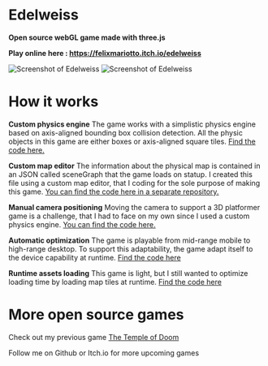 # Edelweiss

**Open source webGL game made with three.js**

**Play online here : https://felixmariotto.itch.io/edelweiss**

![Screenshot of Edelweiss](https://edelweiss-game.s3.eu-west-3.amazonaws.com/assets/teaser1.gif)
![Screenshot of Edelweiss](https://edelweiss-game.s3.eu-west-3.amazonaws.com/assets/teaser2.gif)


# How it works

**Custom physics engine**
The game works with a simplistic physics engine based on axis-aligned bounding box collision detection. All the physic objects in this game are either boxes or axis-aligned square tiles. [Find the code here.](https://github.com/felixmariotto/Edelweiss/blob/master/public/js/controler.js)

**Custom map editor**
The information about the physical map is contained in an JSON called sceneGraph that the game loads on statup. I created this file using a custom map editor, that I coding for the sole purpose of making this game. [You can find the code here in a separate repository.](https://github.com/felixmariotto/Edelweiss-Editor)

**Manual camera positioning**
Moving the camera to support a 3D platformer game is a challenge, that I had to face on my own since I used a custom physics engine. [You can find the code here.](https://github.com/felixmariotto/Edelweiss/blob/master/public/js/CameraControl.js)

**Automatic optimization**
The game is playable from mid-range mobile to high-range desktop. To support this adaptability, the game adapt itself to the device capability at runtime. [Find the code here](https://github.com/felixmariotto/Edelweiss/blob/master/public/js/Optimizer.js)

**Runtime assets loading**
This game is light, but I still wanted to optimize loading time by loading map tiles at runtime. [Find the code here](https://github.com/felixmariotto/Edelweiss/blob/master/public/js/MapManager.js)

# More open source games

Check out my previous game [The Temple of Doom](https://github.com/felixmariotto/Temple_Of_Doom)

Follow me on Github or Itch.io for more upcoming games
